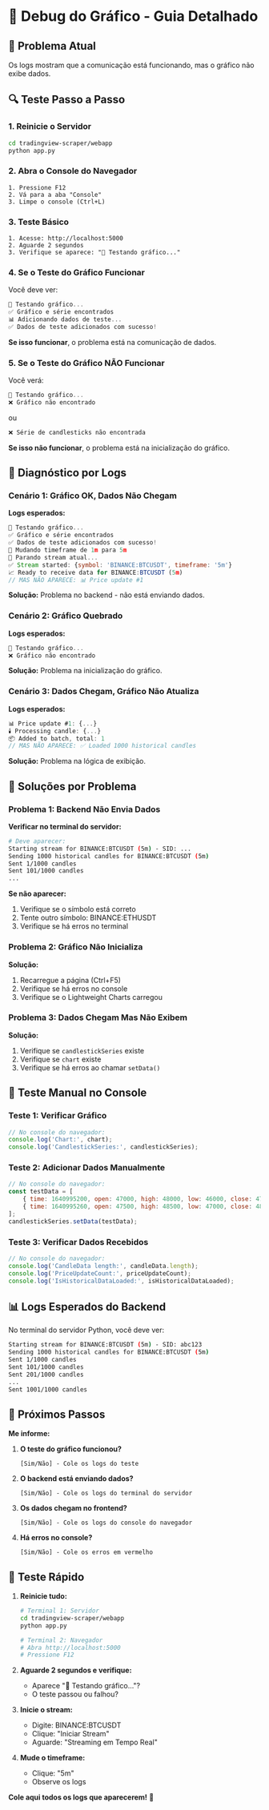 # 🔧 Debug do Gráfico - Guia Detalhado

## 🎯 Problema Atual
Os logs mostram que a comunicação está funcionando, mas o gráfico não exibe dados.

## 🔍 Teste Passo a Passo

### 1. **Reinicie o Servidor**
```bash
cd tradingview-scraper/webapp
python app.py
```

### 2. **Abra o Console do Navegador**
```
1. Pressione F12
2. Vá para a aba "Console"
3. Limpe o console (Ctrl+L)
```

### 3. **Teste Básico**
```
1. Acesse: http://localhost:5000
2. Aguarde 2 segundos
3. Verifique se aparece: "🧪 Testando gráfico..."
```

### 4. **Se o Teste do Gráfico Funcionar**
Você deve ver:
```javascript
🧪 Testando gráfico...
✅ Gráfico e série encontrados
📊 Adicionando dados de teste...
✅ Dados de teste adicionados com sucesso!
```

**Se isso funcionar**, o problema está na comunicação de dados.

### 5. **Se o Teste do Gráfico NÃO Funcionar**
Você verá:
```javascript
🧪 Testando gráfico...
❌ Gráfico não encontrado
```
ou
```javascript
❌ Série de candlesticks não encontrada
```

**Se isso não funcionar**, o problema está na inicialização do gráfico.

## 🚨 Diagnóstico por Logs

### Cenário 1: Gráfico OK, Dados Não Chegam
**Logs esperados:**
```javascript
🧪 Testando gráfico...
✅ Gráfico e série encontrados
✅ Dados de teste adicionados com sucesso!
🔄 Mudando timeframe de 1m para 5m
🔌 Parando stream atual...
✅ Stream started: {symbol: 'BINANCE:BTCUSDT', timeframe: '5m'}
📈 Ready to receive data for BINANCE:BTCUSDT (5m)
// MAS NÃO APARECE: 📊 Price update #1
```

**Solução:** Problema no backend - não está enviando dados.

### Cenário 2: Gráfico Quebrado
**Logs esperados:**
```javascript
🧪 Testando gráfico...
❌ Gráfico não encontrado
```

**Solução:** Problema na inicialização do gráfico.

### Cenário 3: Dados Chegam, Gráfico Não Atualiza
**Logs esperados:**
```javascript
📊 Price update #1: {...}
🕯️ Processing candle: {...}
📦 Added to batch, total: 1
// MAS NÃO APARECE: ✅ Loaded 1000 historical candles
```

**Solução:** Problema na lógica de exibição.

## 🔧 Soluções por Problema

### Problema 1: Backend Não Envia Dados
**Verificar no terminal do servidor:**
```bash
# Deve aparecer:
Starting stream for BINANCE:BTCUSDT (5m) - SID: ...
Sending 1000 historical candles for BINANCE:BTCUSDT (5m)
Sent 1/1000 candles
Sent 101/1000 candles
...
```

**Se não aparecer:**
1. Verifique se o símbolo está correto
2. Tente outro símbolo: BINANCE:ETHUSDT
3. Verifique se há erros no terminal

### Problema 2: Gráfico Não Inicializa
**Solução:**
1. Recarregue a página (Ctrl+F5)
2. Verifique se há erros no console
3. Verifique se o Lightweight Charts carregou

### Problema 3: Dados Chegam Mas Não Exibem
**Solução:**
1. Verifique se `candlestickSeries` existe
2. Verifique se `chart` existe
3. Verifique se há erros ao chamar `setData()`

## 🧪 Teste Manual no Console

### Teste 1: Verificar Gráfico
```javascript
// No console do navegador:
console.log('Chart:', chart);
console.log('CandlestickSeries:', candlestickSeries);
```

### Teste 2: Adicionar Dados Manualmente
```javascript
// No console do navegador:
const testData = [
    { time: 1640995200, open: 47000, high: 48000, low: 46000, close: 47500 },
    { time: 1640995260, open: 47500, high: 48500, low: 47000, close: 48000 }
];
candlestickSeries.setData(testData);
```

### Teste 3: Verificar Dados Recebidos
```javascript
// No console do navegador:
console.log('CandleData length:', candleData.length);
console.log('PriceUpdateCount:', priceUpdateCount);
console.log('IsHistoricalDataLoaded:', isHistoricalDataLoaded);
```

## 📊 Logs Esperados do Backend

No terminal do servidor Python, você deve ver:
```bash
Starting stream for BINANCE:BTCUSDT (5m) - SID: abc123
Sending 1000 historical candles for BINANCE:BTCUSDT (5m)
Sent 1/1000 candles
Sent 101/1000 candles
Sent 201/1000 candles
...
Sent 1001/1000 candles
```

## 🎯 Próximos Passos

**Me informe:**

1. **O teste do gráfico funcionou?**
   ```
   [Sim/Não] - Cole os logs do teste
   ```

2. **O backend está enviando dados?**
   ```
   [Sim/Não] - Cole os logs do terminal do servidor
   ```

3. **Os dados chegam no frontend?**
   ```
   [Sim/Não] - Cole os logs do console do navegador
   ```

4. **Há erros no console?**
   ```
   [Sim/Não] - Cole os erros em vermelho
   ```

## 🔄 Teste Rápido

1. **Reinicie tudo:**
   ```bash
   # Terminal 1: Servidor
   cd tradingview-scraper/webapp
   python app.py
   
   # Terminal 2: Navegador
   # Abra http://localhost:5000
   # Pressione F12
   ```

2. **Aguarde 2 segundos e verifique:**
   - Aparece "🧪 Testando gráfico..."?
   - O teste passou ou falhou?

3. **Inicie o stream:**
   - Digite: BINANCE:BTCUSDT
   - Clique: "Iniciar Stream"
   - Aguarde: "Streaming em Tempo Real"

4. **Mude o timeframe:**
   - Clique: "5m"
   - Observe os logs

**Cole aqui todos os logs que aparecerem!** 📝
